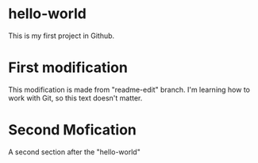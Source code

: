 # hello-world

This is my first project in Github.


# First modification

This modification is made from "readme-edit" branch.
I'm learning how to work with Git, so this text doesn't matter.

# Second Mofication

A second section after the "hello-world"